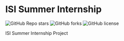 # ISI Summer Internship

![GitHub Repo stars](https://img.shields.io/github/stars/Soumyadipta2020/ISI_summer_internship_soumyadipta?style=social)
![GitHub forks](https://img.shields.io/github/forks/Soumyadipta2020/ISI_summer_internship_soumyadipta?style=social)
![GitHub license](https://img.shields.io/github/license/Soumyadipta2020/ISI_summer_internship_soumyadipta)

ISI Summer Internship Project
